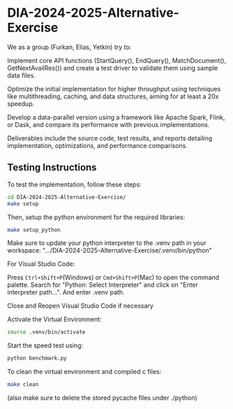 # DIA-2024-2025-Alternative-Exercise

We as a group (Furkan, Elias, Yetkin) try to:

Implement core API functions (StartQuery(), EndQuery(), MatchDocument(), GetNextAvailRes()) and create a test driver to validate them using sample data files.

Optimize the initial implementation for higher throughput using techniques like multithreading, caching, and data structures, aiming for at least a 20x speedup.

Develop a data-parallel version using a framework like Apache Spark, Flink, or Dask, and compare its performance with previous implementations.

Deliverables include the source code, test results, and reports detailing implementation, optimizations, and performance comparisons.

## Testing Instructions

To test the implementation, follow these steps:

```bash
cd DIA-2024-2025-Alternative-Exercise/
make setup
```
Then, setup the python environment for the required libraries:

```bash
make setup_python
```
Make sure to update your python interpreter to the .venv path in your workspace:
".../DIA-2024-2025-Alternative-Exercise/.venv/bin/python"

For Visual Studio Code:

Press `Ctrl+Shift+P`(Windows) or `Cmd+Shift+P`(Mac) to open the command palette.
Search for "Python: Select Interpreter" and click on "Enter interpreter path...". And enter .venv path.

Close and Reopen Visual Studio Code if necessary

Activate the Virtual Environment:

```bash
source .venv/bin/activate
```

Start the speed test using:

```bash
python benchmark.py
```

To clean the virtual environment and compiled c files:

```bash
make clean
```

(also make sure to delete the stored pycache files under ./python)




